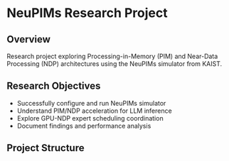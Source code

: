 # NeuPIMs Research Project

## Overview
Research project exploring Processing-in-Memory (PIM) and Near-Data Processing (NDP) architectures using the NeuPIMs simulator from KAIST.

## Research Objectives
- Successfully configure and run NeuPIMs simulator
- Understand PIM/NDP acceleration for LLM inference
- Explore GPU-NDP expert scheduling coordination
- Document findings and performance analysis

## Project Structure
